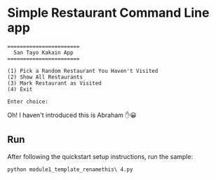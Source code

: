 # Simple Restaurant Command Line app

```
=======================
  San Tayo Kakain App
=======================

(1) Pick a Random Restaurant You Haven't Visited
(2) Show All Restaurants
(3) Mark Restaurant as Visited
(4) Exit

Enter choice: 

```

Oh! I haven't introduced this is Abraham ✋😀

## Run

After following the quickstart setup instructions, run the sample:

```
python module1_template_renamethis\ 4.py
```
